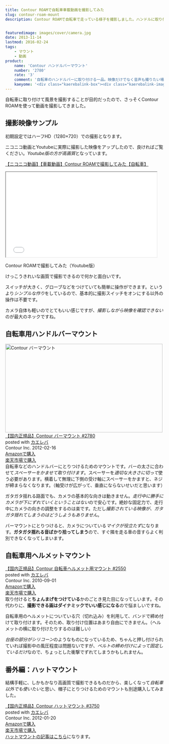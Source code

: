 ```yaml
---
title: Contour ROAMで自転車車載動画を撮影してみた
slug: contour-roam-mount
description: Contour ROAMで自転車で走っている様子を撮影しました。ハンドルに取り付けたり、ヘルメットに取り付けたりして撮影できます。ヘルメットに取り付けるとダイナミックな映像が撮れますが、ちょんまげつけているみたいで恥ずかしいのが玉に瑕です。


featuredimage: images/cover/camera.jpg
date: 2013-11-14
lastmod: 2016-02-24
tags: 
    - マウント
    - 動画
product:
    name: 'Contour ハンドルバーマウント'
    number: '2780'
    rate: '3'
    comment: '自転車のハンドルバーに取り付ける一品。映像だけでなく音声も撮りたい場合には向かないかもしれない。'
    kaeyome: '<div class="kaerebalink-box"><div class="kaerebalink-image"><a href="http://www.amazon.co.jp/exec/obidos/ASIN/B005OTVU88/illusionspace-22/ref=nosim/" rel="nofollow" target="_blank"><img src="http://ecx.images-amazon.com/images/I/31DV6ypaE6L._SL160_.jpg" style="border: none;" /></a></div><div class="kaerebalink-info"><div class="kaerebalink-name"><a href="http://www.amazon.co.jp/exec/obidos/ASIN/B005OTVU88/illusionspace-22/ref=nosim/" rel="nofollow" target="_blank">【国内正規品】Contour バーマウント #2780</a><div class="kaerebalink-powered-date">posted with <a href="http://kaereba.com" rel="nofollow" target="_blank">カエレバ</a></div></div><div class="kaerebalink-detail"> Contour Inc. 2012-02-16    </div><div class="kaerebalink-link1"><div class="shoplinkamazon"><a href="http://www.amazon.co.jp/gp/search?keywords=Contour%20%83o%81%5B%83%7D%83E%83%93%83g&__mk_ja_JP=%83J%83%5E%83J%83i&tag=illusionspace-22" rel="nofollow" target="_blank" title="アマゾン" >Amazonで購入</a></div><div class="shoplinkrakuten"><a href="http://hb.afl.rakuten.co.jp/hgc/0e95387f.f2aef20d.0e953880.25e412bd/?pc=http%3A%2F%2Fsearch.rakuten.co.jp%2Fsearch%2Fmall%2FContour%2520%25E3%2583%2590%25E3%2583%25BC%25E3%2583%259E%25E3%2582%25A6%25E3%2583%25B3%25E3%2583%2588%2F-%2Ff.1-p.1-s.1-sf.0-st.A-v.2%3Fx%3D0%26scid%3Daf_ich_link_urltxt%26m%3Dhttp%3A%2F%2Fm.rakuten.co.jp%2F" rel="nofollow" target="_blank" title="楽天市場" >楽天市場で購入</a></div></div></div><div class="booklink-footer" style="clear: left"></div></div>'
---
```


自転車に取り付けて風景を撮影することが目的だったので、さっそくContour ROAMを使って動画を撮影してきました。


## 撮影映像サンプル


初期設定ではハーフHD（1280&#215;720）での撮影となります。

ニコニコ動画とYoutubeに実際に撮影した映像をアップしたので、良ければご覧ください。<em>Youtube版の方が高画質</em>となっています。

<a href="http://www.nicovideo.jp/watch/sm22242980" target="_blank">【ニコニコ動画】【車載動画】Contour ROAMで撮影してみた【自転車】</a>

<iframe width="480" height="270" src="//www.youtube.com/embed/Z1iB6nJx7YQ" allowfullscreen></iframe>

Contour ROAMで撮影してみた（Youtube版）

けっこうきれいな画質で撮影できるので何かと面白いです。

スイッチが大きく、グローブなどをつけていても簡単に操作ができます。というより<em>シンプルな作り</em>をしているので、基本的に撮影スイッチをオンにする以外の操作は不要です。

カメラ自体も軽いのでとてもいい感じですが、<em>撮影しながら映像を確認できない</em>のが最大のネックですね。


## 自転車用ハンドルバーマウント


<img src="https://wantit.gcreate.jp/wp-content/uploads/2013/10/PA071698.jpg" alt="Contour バーマウント" width="500" height="281" class="size-full wp-image-180" />

<div class="kaerebalink-box">
<div class="kaerebalink-image"><a href="http://www.amazon.co.jp/exec/obidos/ASIN/B005OTVU88/illusionspace-22/ref=nosim/" rel="nofollow" target="_blank"><img alt=""  src="http://ecx.images-amazon.com/images/I/31DV6ypaE6L._SL160_.jpg" style="border: none;" /></a></div>
<div class="kaerebalink-info">
<div class="kaerebalink-name"><a href="http://www.amazon.co.jp/exec/obidos/ASIN/B005OTVU88/illusionspace-22/ref=nosim/" rel="nofollow" target="_blank">【国内正規品】Contour バーマウント #2780</a>

<div class="kaerebalink-powered-date">posted with <a href="http://kaereba.com" rel="nofollow" target="_blank">カエレバ</a></div>
</div>
<div class="kaerebalink-detail"> Contour Inc. 2012-02-16    </div>
<div class="kaerebalink-link1">
<div class="shoplinkamazon"><a href="http://www.amazon.co.jp/gp/search?keywords=Contour%20%83o%81%5B%83%7D%83E%83%93%83g&#038;__mk_ja_JP=%83J%83%5E%83J%83i&#038;tag=illusionspace-22" rel="nofollow" target="_blank" title="アマゾン" >Amazonで購入</a></div>
<div class="shoplinkrakuten"><a href="http://hb.afl.rakuten.co.jp/hgc/0e95387f.f2aef20d.0e953880.25e412bd/?pc=http%3A%2F%2Fsearch.rakuten.co.jp%2Fsearch%2Fmall%2FContour%2520%25E3%2583%2590%25E3%2583%25BC%25E3%2583%259E%25E3%2582%25A6%25E3%2583%25B3%25E3%2583%2588%2F-%2Ff.1-p.1-s.1-sf.0-st.A-v.2%3Fx%3D0%26scid%3Daf_ich_link_urltxt%26m%3Dhttp%3A%2F%2Fm.rakuten.co.jp%2F" rel="nofollow" target="_blank" title="楽天市場" >楽天市場で購入</a></div>
</div>
</div>
<div class="booklink-footer" style="clear: left"></div>
</div>
自転車などのハンドルバーにとりつけるためのマウントです。バーの太さに合わせて<em>スペーサーをかませて取り付けます</em>。スペーサーを<em>適切な大きさに切って</em>使う必要があります。横着して無理に下側の受け軸にスペーサーをかますと、ネジが締まらなくなります。（軸受けが広がって、垂直にならないせいだと思います）

ガタガタ揺れる路面でも、カメラの基本的な向きは動きません。<em>走行中に勝手にカメラが下にずれていくということはない</em>ので安心です。絶妙な固定力で、走行中にカメラの向きの調整をするのは楽です。ただし<em>撮影されている映像が、ガタガタ揺れてしまうのはどうしようもありません</em>。

バーマウントにとりつけると、カメラについている<em>マイクが役立たず</em>になります。<strong>ガタガタ揺れる音ばかり拾ってしまう</strong>ので、すぐ隣を走る車の音すらよく判別できなくなってしまいます。


## 自転車用ヘルメットマウント


<div class="kaerebalink-box">
<div class="kaerebalink-image"><a href="http://www.amazon.co.jp/exec/obidos/ASIN/B0041ZB0NG/illusionspace-22/ref=nosim/" rel="nofollow" target="_blank"><img alt=""  src="http://ecx.images-amazon.com/images/I/41I-tgKvSTL._SL160_.jpg" style="border: none;" /></a></div>
<div class="kaerebalink-info">
<div class="kaerebalink-name"><a href="http://www.amazon.co.jp/exec/obidos/ASIN/B0041ZB0NG/illusionspace-22/ref=nosim/" rel="nofollow" target="_blank">【国内正規品】Contour 自転車ヘルメット用マウント #2550</a>

<div class="kaerebalink-powered-date">posted with <a href="http://kaereba.com" rel="nofollow" target="_blank">カエレバ</a></div>
</div>
<div class="kaerebalink-detail"> Contour Inc. 2010-09-01    </div>
<div class="kaerebalink-link1">
<div class="shoplinkamazon"><a href="http://www.amazon.co.jp/gp/search?keywords=%8E%A9%93%5D%8E%D4%83w%83%8B%83%81%83b%83g%97p%83%7D%83E%83%93%83g%20Contour&#038;__mk_ja_JP=%83J%83%5E%83J%83i&#038;tag=illusionspace-22" rel="nofollow" target="_blank" title="アマゾン" >Amazonで購入</a></div>
<div class="shoplinkrakuten"><a href="http://hb.afl.rakuten.co.jp/hgc/0e95387f.f2aef20d.0e953880.25e412bd/?pc=http%3A%2F%2Fsearch.rakuten.co.jp%2Fsearch%2Fmall%2F%25E8%2587%25AA%25E8%25BB%25A2%25E8%25BB%258A%25E3%2583%2598%25E3%2583%25AB%25E3%2583%25A1%25E3%2583%2583%25E3%2583%2588%25E7%2594%25A8%25E3%2583%259E%25E3%2582%25A6%25E3%2583%25B3%25E3%2583%2588%2520Contour%2F-%2Ff.1-p.1-s.1-sf.0-st.A-v.2%3Fx%3D0%26scid%3Daf_ich_link_urltxt%26m%3Dhttp%3A%2F%2Fm.rakuten.co.jp%2F" rel="nofollow" target="_blank" title="楽天市場" >楽天市場で購入</a></div>
</div>
</div>
<div class="booklink-footer" style="clear: left"></div>
</div>
取り付けると<strong>ちょんまげをつけている</strong>かのごとき見た目になってしいます。その代わりに、<strong>撮影できる画はダイナミックでいい感じになる</strong>ので悩ましいですね。

自転車用のヘルメットについている穴（切れ込み）を利用して、バンドで締め付けて取り付けます。そのため、取り付け位置はあまり自由にできません。（ヘルメットの横に取り付けたりするのは難しい）

<em>台座の部分がシリコーン</em>のようなものになっているため、ちゃんと押し付けられていれば撮影中の風圧程度は問題ないですが、<em>ベルトの締め付けによって固定しているだけ</em>なので、ちょっとした衝撃でずれてしまうかもしれません。


## 番外編：ハットマウント


結構手軽に、しかもかなり高画質で撮影できるものだから、楽しくなって<em>自転車以外でも使いたい</em>と思い、帽子にとりつけるためのマウントも別途購入してみました。

<div class="kaerebalink-box">
<div class="kaerebalink-image"><a href="http://www.amazon.co.jp/exec/obidos/ASIN/B006ZG18FO/illusionspace-22/ref=nosim/" rel="nofollow" target="_blank"><img alt=""  src="http://ecx.images-amazon.com/images/I/41cUVzedXHL._SL160_.jpg" style="border: none;" /></a></div>
<div class="kaerebalink-info">
<div class="kaerebalink-name"><a href="http://www.amazon.co.jp/exec/obidos/ASIN/B006ZG18FO/illusionspace-22/ref=nosim/" rel="nofollow" target="_blank">【国内正規品】Contour ハットマウント #3750</a>

<div class="kaerebalink-powered-date">posted with <a href="http://kaereba.com" rel="nofollow" target="_blank">カエレバ</a></div>
</div>
<div class="kaerebalink-detail"> Contour Inc. 2012-01-20    </div>
<div class="kaerebalink-link1">
<div class="shoplinkamazon"><a href="http://www.amazon.co.jp/gp/search?keywords=%83n%83b%83g%83%7D%83E%83%93%83g%20Contour&#038;__mk_ja_JP=%83J%83%5E%83J%83i&#038;tag=illusionspace-22" rel="nofollow" target="_blank" title="アマゾン" >Amazonで購入</a></div>
<div class="shoplinkrakuten"><a href="http://hb.afl.rakuten.co.jp/hgc/0e95387f.f2aef20d.0e953880.25e412bd/?pc=http%3A%2F%2Fsearch.rakuten.co.jp%2Fsearch%2Fmall%2F%25E3%2583%258F%25E3%2583%2583%25E3%2583%2588%25E3%2583%259E%25E3%2582%25A6%25E3%2583%25B3%25E3%2583%2588%2520Contour%2F-%2Ff.1-p.1-s.1-sf.0-st.A-v.2%3Fx%3D0%26scid%3Daf_ich_link_urltxt%26m%3Dhttp%3A%2F%2Fm.rakuten.co.jp%2F" rel="nofollow" target="_blank" title="楽天市場" >楽天市場で購入</a></div>
</div>
</div>
<div class="booklink-footer" style="clear: left"></div>
</div>
<a href="https://wantit.gcreate.jp/contour-hatmount/" title="Contourのハットマウントを導入して、フリーハンドで動画撮影">ハットマウントの記事はこちら</a>になります。


  